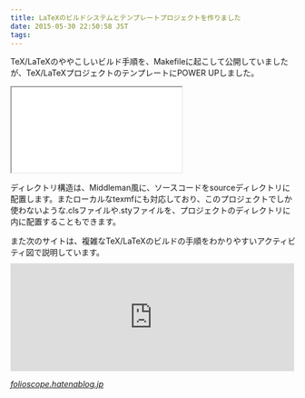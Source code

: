 ```yaml
---
title: LaTeXのビルドシステムとテンプレートプロジェクトを作りました
date: 2015-05-30 22:50:58 JST
tags: 
---
```


TeX/LaTeXのややこしいビルド手順を、Makefileに起こして公開していましたが、TeX/LaTeXプロジェクトのテンプレートにPOWER UPしました。

<iframe src="/github/#ueokande/tex-makefile" title="ueokande/tex-makefile"
        class='external-service-frame' scrolling="no"
></iframe>

ディレクトリ構造は、Middleman風に、ソースコードをsourceディレクトリに配置します。またローカルなtexmfにも対応しており、このプロジェクトでしか使わないような\.clsファイルや\.styファイルを、プロジェクトのディレクトリに内に配置することもできます。

また次のサイトは、複雑なTeX/LaTeXのビルドの手順をわかりやすいアクティビティ図で説明しています。<iframe src="http://folioscope.hatenablog.jp/embed/2014/03/09/220819" title="Make-ing LaTeX - Folioscope" class="embed-card embed-blogcard" scrolling="no" frameborder="0" style="display: block; width: 100%; height: 190px; max-width: 500px; margin: 10px 0px;"></iframe>

<cite>[folioscope\.hatenablog\.jp](http://folioscope.hatenablog.jp/entry/2014/03/09/220819)</cite>

